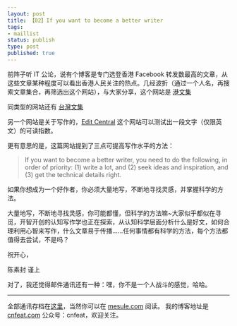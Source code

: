 ```yaml
--- 
layout: post
title: 【02】If you want to become a better writer
tags: 
- maillist
status: publish
type: post
published: true
---
```


前阵子听 IT 公论，说有个博客是专门选登香港 Facebook 转发数最高的文章，从这些文章某种程度可以看出香港人民关注的热点。几经波折（通过一个人名，再搜索文章集合，再筛选出这个网站），与大家分享，这个网站是 [港文集](http://hktext.blogspot.jp/)

同类型的网站还有 [台灣文集](http://twtexts.blogspot.jp/)

另一个网站是关于写作的，[Edit Central](http://www.editcentral.com/gwt1/EditCentral.html)  这个网站可以测试出一段文字（仅限英文）的可读指数。

更有意思的是，这篇网站提到了三点可提高写作水平的方法：

>If you want to become a better writer, you need to do the following, in order of priority: (1) write a lot, and (2) seek ideas and inspiration, and (3) get the technical details right. 

如果你想成为一个好作者，你必须大量地写，不断地寻找灵感，并掌握科学的方法。

大量地写，不断地寻找灵感，你可能都懂，但科学的方法嘛~大家似乎都似在寻觅，开智开创的认知写作学也正在探索，从认知科学层面分析什么是好文，如何合理利用心智来写作，什么文章易于传播……任何事情都有科学的方法，每个方法都值得去尝试，不是吗？

祝开心，

陈素封 谨上

对了，我还觉得邮件通讯还有一种：嘿，你不是一个人战斗的感觉，哈哈。

----

全部通讯存档在[这里](http://tinyletter.com/cnfeat/archive)，当然你可以在 [mesule.com](mesule.com) 阅读。
我的博客地址是 [cnfeat.com](cnfeat.com) 公众号：cnfeat，欢迎关注。
